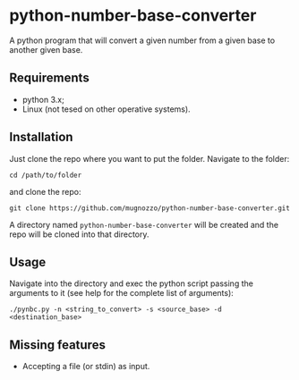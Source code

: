 # python-number-base-converter
A python program that will convert a given number from a given base to another given base.

## Requirements
- python 3.x;
- Linux (not tesed on other operative systems).

## Installation
Just clone the repo where you want to put the folder. Navigate to the folder:
```
cd /path/to/folder
```
and clone the repo:
```
git clone https://github.com/mugnozzo/python-number-base-converter.git
```
A directory named `python-number-base-converter` will be created and the repo will be cloned into that directory.

## Usage
Navigate into the directory and exec the python script passing the arguments to it (see help for the complete list of arguments):
```
./pynbc.py -n <string_to_convert> -s <source_base> -d <destination_base>
```

## Missing features
- Accepting a file (or stdin) as input.